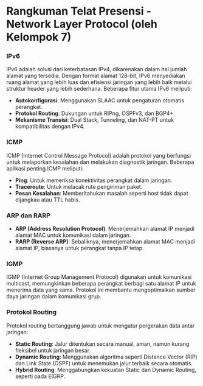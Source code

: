 # Rangkuman Telat Presensi - Network Layer Protocol (oleh Kelompok 7)

### IPv6
IPv6 adalah solusi dari keterbatasan IPv4, dikarenakan dalam hal jumlah alamat yang tersedia. Dengan format alamat 128-bit, IPv6 menyediakan ruang alamat yang lebih luas dan efisiensi jaringan yang lebih baik melalui struktur header yang lebih sederhana. Beberapa fitur utama IPv6 meliputi:
- **Autokonfigurasi**: Menggunakan SLAAC untuk pengaturan otomatis perangkat.
- **Protokol Routing**: Dukungan untuk RIPng, OSPFv3, dan BGP4+.
- **Mekanisme Transisi**: Dual Stack, Tunneling, dan NAT-PT untuk kompatibilitas dengan IPv4.

### ICMP
ICMP (Internet Control Message Protocol) adalah protokol yang berfungsi untuk melaporkan kesalahan dan melakukan diagnostik jaringan. Beberapa aplikasi penting ICMP meliputi:
- **Ping**: Untuk memeriksa konektivitas perangkat dalam jaringan.
- **Traceroute**: Untuk melacak rute pengiriman paket.
- **Pesan Kesalahan**: Memberitahukan masalah seperti host tidak dapat dijangkau atau TTL habis.

### ARP dan RARP
- **ARP (Address Resolution Protocol)**: Menerjemahkan alamat IP menjadi alamat MAC untuk komunikasi dalam jaringan.
- **RARP (Reverse ARP)**: Sebaliknya, menerjemahkan alamat MAC menjadi alamat IP, biasanya untuk perangkat tanpa IP tetap.

### IGMP
IGMP (Internet Group Management Protocol) digunakan untuk komunikasi multicast, memungkinkan beberapa perangkat berbagi satu alamat IP untuk menerima data yang sama. Protokol ini membantu mengoptimalkan sumber daya jaringan dalam komunikasi grup.

### Protokol Routing
Protokol routing bertanggung jawab untuk mengatur pergerakan data antar jaringan:
- **Static Routing**: Jalur ditentukan secara manual, aman, namun kurang fleksibel untuk jaringan besar.
- **Dynamic Routing**: Menggunakan algoritma seperti Distance Vector (RIP) dan Link State (OSPF) untuk menemukan jalur terbaik secara otomatis.
- **Hybrid Routing**: Menggabungkan kekuatan Static dan Dynamic Routing, seperti pada EIGRP.

